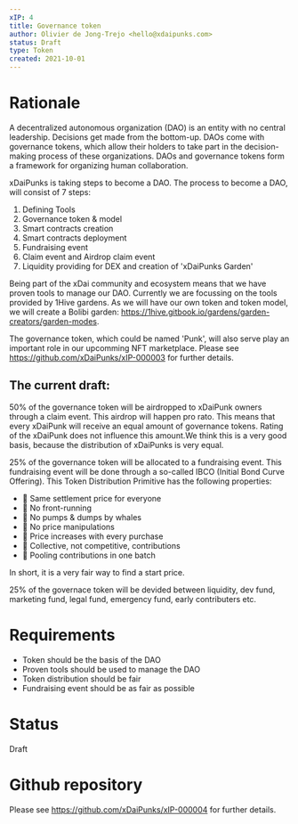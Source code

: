 ```yaml
---
xIP: 4
title: Governance token
author: Olivier de Jong-Trejo <hello@xdaipunks.com>
status: Draft
type: Token
created: 2021-10-01
---
```


# Rationale

A decentralized autonomous organization (DAO) is an entity with no central leadership. Decisions get made from the bottom-up. DAOs come with governance tokens, which allow their holders to take part in the decision-making process of these organizations. DAOs and governance tokens form a framework for organizing human collaboration. 

xDaiPunks is taking steps to become a DAO. The process to become a DAO, will consist of 7 steps:

1. Defining Tools
2. Governance token & model
3. Smart contracts creation 
4. Smart contracts deployment
5. Fundraising event
6. Claim event and Airdrop claim event
7. Liquidity providing for DEX and creation of 'xDaiPunks Garden'

Being part of the xDai community and ecosystem means that we have proven tools to manage our DAO. Currently we are focussing on
the tools provided by 1Hive gardens. As we will have our own token and token model, we will create a Bolibi garden: https://1hive.gitbook.io/gardens/garden-creators/garden-modes.

The governance token, which could be named 'Punk', will also serve play an important role in our upcomming NFT marketplace. 
Please see https://github.com/xDaiPunks/xIP-000003 for further details.

## The current draft:
50% of the governance token will be airdropped to xDaiPunk owners through a claim event. This airdrop will happen pro rato. This means that every xDaiPunk will receive an equal amount of governance tokens. Rating of the xDaiPunk does not influence this amount.We think this is a very good basis, because the distribution of xDaiPunks is very equal.

25% of the governance token will be allocated to a fundraising event. This fundraising event will be done through a so-called IBCO (Initial Bond Curve Offering). This Token Distribution Primitive has the following properties:

- 🤍 Same settlement price for everyone
- 🤍 No front-running
- 🤍 No pumps & dumps by whales
- 🤍 No price manipulations
- 🤍 Price increases with every purchase
- 🤍 Collective, not competitive, contributions
- 🤍 Pooling contributions in one batch

In short, it is a very fair way to find a start price. 

25% of the governace token will be devided between liquidity, dev fund, marketing fund, legal fund, emergency fund, early contributers etc. 


# Requirements

- Token should be the basis of the DAO
- Proven tools should be used to manage the DAO
- Token distribution should be fair
- Fundraising event should be as fair as possible

# Status

Draft

# Github repository

Please see https://github.com/xDaiPunks/xIP-000004 for further details.
